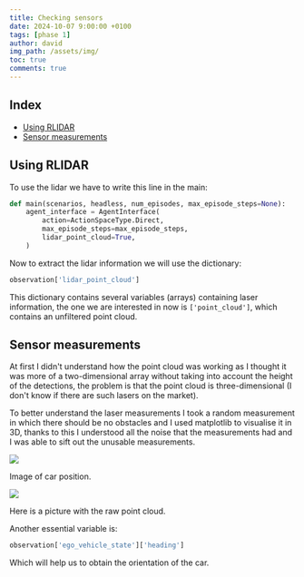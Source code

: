 ```yaml
---
title: Checking sensors
date: 2024-10-07 9:00:00 +0100
tags: [phase 1]
author: david
img_path: /assets/img/
toc: true
comments: true
---
```


## Index

- [Using RLIDAR](#using-rlidar)
- [Sensor measurements](#sensor-measurements)

## Using RLIDAR

To use the lidar we have to write this line in the main:
```python
def main(scenarios, headless, num_episodes, max_episode_steps=None):
    agent_interface = AgentInterface(
        action=ActionSpaceType.Direct,
        max_episode_steps=max_episode_steps,
        lidar_point_cloud=True,
    )
```

Now to extract the lidar information we will use the dictionary:
```python
observation['lidar_point_cloud']
```

This dictionary contains several variables (arrays) containing laser information, the one we are interested in now is `['point_cloud']`, which contains an unfiltered point cloud. 

## Sensor measurements

At first I didn't understand how the point cloud was working as I thought it was more of a two-dimensional array without taking into account the height of the detections, the problem is that the point cloud is three-dimensional (I don't know if there are such lasers on the market).

To better understand the laser measurements I took a random measurement in which there should be no obstacles and I used matplotlib to visualise it in 3D, thanks to this I understood all the noise that the measurements had and I was able to sift out the unusable measurements.

![](pos_pc1.png)

Image of car position.


![](point_cloud_1.png)


Here is a picture with the raw point cloud.

Another essential variable is:
```python
observation['ego_vehicle_state']['heading']  
```
Which will help us to obtain the orientation of the car.
